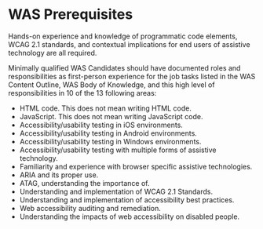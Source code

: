 # WAS Prerequisites
Hands-on experience and knowledge of programmatic code elements, WCAG 2.1 standards, and contextual implications for end users of assistive technology are all required.

Minimally qualified WAS Candidates should have documented roles and responsibilities as first-person experience for the job tasks listed in the WAS Content Outline, WAS Body of Knowledge, and this high level of responsibilities in 10 of the 13 following areas:

- HTML code. This does not mean writing HTML code.
- JavaScript. This does not mean writing JavaScript code.
- Accessibility/usability testing in iOS environments.
- Accessibility/usability testing in Android environments.
- Accessibility/usability testing in Windows environments.
- Accessibility/usability testing with multiple forms of assistive technology.
- Familiarity and experience with browser specific assistive technologies.
- ARIA and its proper use.
- ATAG, understanding the importance of.
- Understanding and implementation of WCAG 2.1 Standards.
- Understanding and implementation of accessibility best practices.
- Web accessibility auditing and remediation.
- Understanding the impacts of web accessibility on disabled people.
